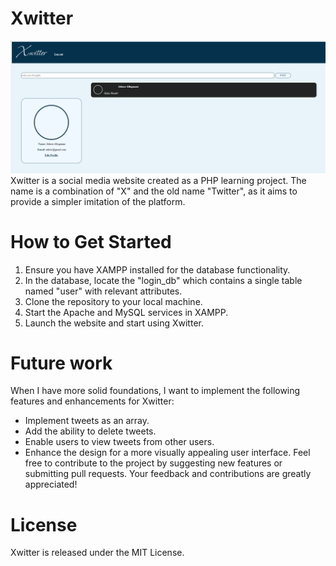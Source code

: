 # Xwitter
![Capture](Capture.PNG)
Xwitter is a social media website created as a PHP learning project. The name is a combination of "X" and the old name "Twitter", as it aims to provide a simpler imitation of the platform.

# How to Get Started
1. Ensure you have XAMPP installed for the database functionality.
2. In the database, locate the "login_db" which contains a single table named "user" with relevant attributes.
3. Clone the repository to your local machine.
4. Start the Apache and MySQL services in XAMPP.
5. Launch the website and start using Xwitter.

# Future work
When I have more solid foundations, I want to implement the following features and enhancements for Xwitter:
- Implement tweets as an array.
- Add the ability to delete tweets.
- Enable users to view tweets from other users.
- Enhance the design for a more visually appealing user interface.
Feel free to contribute to the project by suggesting new features or submitting pull requests. Your feedback and contributions are greatly appreciated!

# License
Xwitter is released under the MIT License.
